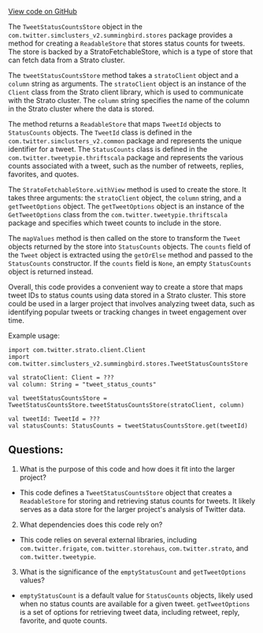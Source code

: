 [View code on GitHub](https://github.com/misbahsy/the-algorithm/src/scala/com/twitter/simclusters_v2/summingbird/stores/TweetStatusCountsStore.scala)

The `TweetStatusCountsStore` object in the `com.twitter.simclusters_v2.summingbird.stores` package provides a method for creating a `ReadableStore` that stores status counts for tweets. The store is backed by a StratoFetchableStore, which is a type of store that can fetch data from a Strato cluster. 

The `tweetStatusCountsStore` method takes a `stratoClient` object and a `column` string as arguments. The `stratoClient` object is an instance of the `Client` class from the Strato client library, which is used to communicate with the Strato cluster. The `column` string specifies the name of the column in the Strato cluster where the data is stored. 

The method returns a `ReadableStore` that maps `TweetId` objects to `StatusCounts` objects. The `TweetId` class is defined in the `com.twitter.simclusters_v2.common` package and represents the unique identifier for a tweet. The `StatusCounts` class is defined in the `com.twitter.tweetypie.thriftscala` package and represents the various counts associated with a tweet, such as the number of retweets, replies, favorites, and quotes. 

The `StratoFetchableStore.withView` method is used to create the store. It takes three arguments: the `stratoClient` object, the `column` string, and a `getTweetOptions` object. The `getTweetOptions` object is an instance of the `GetTweetOptions` class from the `com.twitter.tweetypie.thriftscala` package and specifies which tweet counts to include in the store. 

The `mapValues` method is then called on the store to transform the `Tweet` objects returned by the store into `StatusCounts` objects. The `counts` field of the `Tweet` object is extracted using the `getOrElse` method and passed to the `StatusCounts` constructor. If the `counts` field is `None`, an empty `StatusCounts` object is returned instead. 

Overall, this code provides a convenient way to create a store that maps tweet IDs to status counts using data stored in a Strato cluster. This store could be used in a larger project that involves analyzing tweet data, such as identifying popular tweets or tracking changes in tweet engagement over time. 

Example usage:

```
import com.twitter.strato.client.Client
import com.twitter.simclusters_v2.summingbird.stores.TweetStatusCountsStore

val stratoClient: Client = ???
val column: String = "tweet_status_counts"

val tweetStatusCountsStore = TweetStatusCountsStore.tweetStatusCountsStore(stratoClient, column)

val tweetId: TweetId = ???
val statusCounts: StatusCounts = tweetStatusCountsStore.get(tweetId)
```
## Questions: 
 1. What is the purpose of this code and how does it fit into the larger project? 
- This code defines a `TweetStatusCountsStore` object that creates a `ReadableStore` for storing and retrieving status counts for tweets. It likely serves as a data store for the larger project's analysis of Twitter data.

2. What dependencies does this code rely on? 
- This code relies on several external libraries, including `com.twitter.frigate`, `com.twitter.storehaus`, `com.twitter.strato`, and `com.twitter.tweetypie`. 

3. What is the significance of the `emptyStatusCount` and `getTweetOptions` values? 
- `emptyStatusCount` is a default value for `StatusCounts` objects, likely used when no status counts are available for a given tweet. `getTweetOptions` is a set of options for retrieving tweet data, including retweet, reply, favorite, and quote counts.